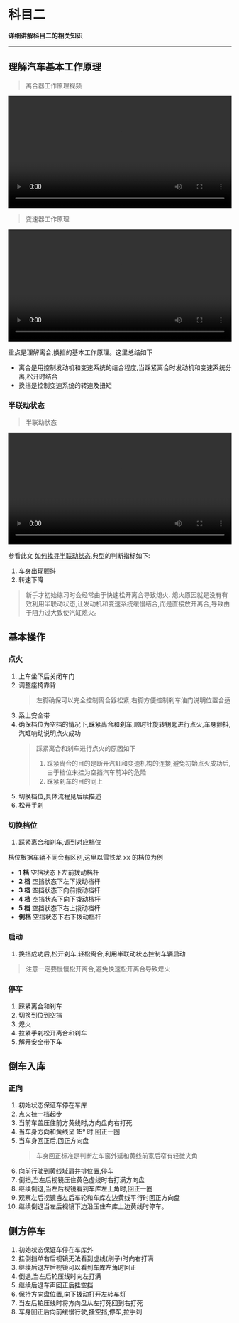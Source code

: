 # 科目二

**详细讲解科目二的相关知识**

-----

## 理解汽车基本工作原理
> 离合器工作原理视频

<video src="./video/详解离合器的工作原理.mp4" controls="" width="100%">Not Support</video>


> 变速器工作原理

<video src="./video/手动变速器的工作原理.mp4" controls="" width="100%">Not Support</video>


重点是理解离合,换挡的基本工作原理。这里总结如下

* 离合是用控制发动机和变速系统的结合程度,当踩紧离合时发动机和变速系统分离,松开时结合
* 换挡是控制变速系统的转速及扭矩

### 半联动状态
> 半联动状态

<video src="./video/查找半联动状态.mp4" controls="" width="100%">Not Support</video>

参看此文 [如何找寻半联动状态](https://mp.weixin.qq.com/s/LJDaZCpHgq-votT86Civkg ':ignore'),典型的判断指标如下:
1. 车身出现颤抖
2. 转速下降

> 新手才初始练习时会经常由于快速松开离合导致熄火.
> 熄火原因就是没有有效利用半联动状态,让发动机和变速系统缓慢结合,而是直接放开离合,导致由于阻力过大致使汽缸熄火。

## 基本操作
### 点火
1. 上车坐下后关闭车门
2. 调整座椅靠背
	> 左脚确保可以完全控制离合器松紧,右脚方便控制刹车油门说明位置合适
3. 系上安全带
4. 确保档位为空挡的情况下,踩紧离合和刹车,顺时针旋转钥匙进行点火,车身颤抖,汽缸响动说明点火成功
	> 踩紧离合和刹车进行点火的原因如下
	> 1. 踩紧离合的目的是断开汽缸和变速机构的连接,避免初始点火成功后,由于档位未挂为空挡汽车前冲的危险
	> 2. 踩紧刹车的目的同上
5. 切换档位,具体流程见后续描述
6. 松开手刹

### 切换档位
1. 踩紧离合和刹车,调到对应档位

档位根据车辆不同会有区别,这里以雪铁龙 xx 的档位为例

* **1 档** 空挡状态下左前拨动档杆
* **2 档** 空挡状态下左下拨动档杆
* **3 档** 空挡状态下向前拨动档杆
* **4 档** 空挡状态下向下拨动档杆
* **5 档** 空挡状态下右上拨动档杆
* **倒档** 空挡状态下右下拨动档杆

### 启动
1. 换挡成功后,松开刹车,轻松离合,利用半联动状态控制车辆启动

> 注意一定要慢慢松开离合,避免快速松开离合导致熄火

### 停车
1. 踩紧离合和刹车
2. 切换到位到空挡
3. 熄火
4. 拉紧手刹松开离合和刹车
5. 解开安全带下车

## 倒车入库
### 正向
1. 初始状态保证车停在车库
2. 点火挂一档起步
3. 当前车盖压住前方黄线时,方向盘向右打死
4. 当车身方向和黄线呈 15° 时,回正一圈
5. 当车身回正后,回正方向盘
	> 车身回正标准是判断左车窗外延和黄线前宽后窄有轻微夹角
5. 向前行驶到黄线域肩并排位置,停车
6. 倒挡,当左后视镜压住黄色虚线时右打满方向盘
7. 继续倒退,当左后视镜看到车库左上角时,回正一圈
8. 观察左后视镜当左后车轮和车库左边黄线平行时回正方向盘
9. 继续倒退当左后视镜下边沿压住车库上边黄线时停车。



## 侧方停车
1. 初始状态保证车停在车库外
2. 挂倒挡单右后视镜无法看到虚线(刷子)时向右打满
3. 继续后退左后视镜可以看到车库左角时回正
4. 倒退,当左后轮压线时向左打满
5. 继续后退车声回正后挂空挡
6. 保持方向盘位置,向下拨动打开左转车灯
7. 当左后轮压线时将方向盘从左打死回到右打死
8. 车身回正后向前缓慢行驶,挂空挡,停车,拉手刹

